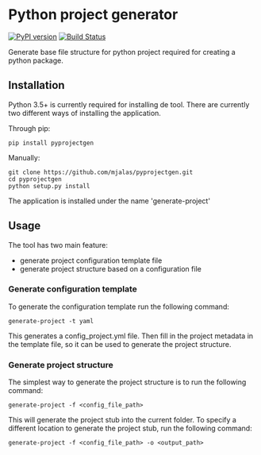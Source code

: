 # Python project generator
[![PyPI version](https://badge.fury.io/py/pyproject.svg)](https://badge.fury.io/py/pyproject)
[![Build Status](https://travis-ci.org/mjalas/pyprojectgen.svg?branch=master)](https://travis-ci.org/mjalas/pyprojectgen)

Generate base file structure for python project required for creating a python package.

## Installation

Python 3.5+ is currently required for installing de tool.
There are currently two different ways of installing the application.

Through pip:
```
pip install pyprojectgen
```

Manually:
```
git clone https://github.com/mjalas/pyprojectgen.git
cd pyprojectgen
python setup.py install
```

The application is installed under the name 'generate-project'

## Usage

The tool has two main feature:
- generate project configuration template file
- generate project structure based on a configuration file

### Generate configuration template

To generate the configuration template run the following command:
```
generate-project -t yaml
```
This generates a config_project.yml file. Then fill in the project metadata in the template file,
so it can be used to generate the project structure.

### Generate project structure

The simplest way to generate the project structure is to run the following command:
```
generate-project -f <config_file_path>
```
This will generate the project stub into the current folder.
To specify a different location to generate the project stub, run the following command:
```
generate-project -f <config_file_path> -o <output_path>
```
